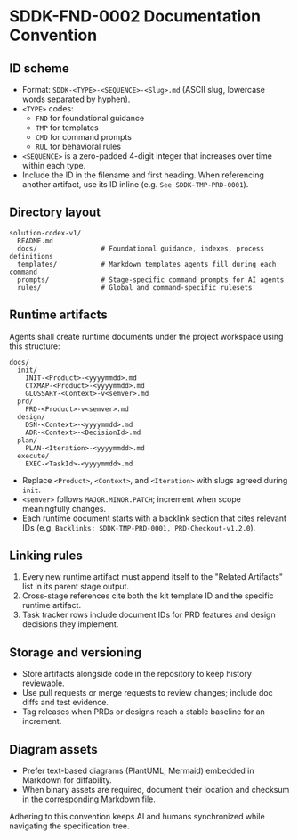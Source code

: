 # SDDK-FND-0002 Documentation Convention

## ID scheme
- Format: `SDDK-<TYPE>-<SEQUENCE>-<Slug>.md` (ASCII slug, lowercase words separated by hyphen).
- `<TYPE>` codes:
  - `FND` for foundational guidance
  - `TMP` for templates
  - `CMD` for command prompts
  - `RUL` for behavioral rules
- `<SEQUENCE>` is a zero-padded 4-digit integer that increases over time within each type.
- Include the ID in the filename and first heading. When referencing another artifact, use its ID inline (e.g. `See SDDK-TMP-PRD-0001`).

## Directory layout
```
solution-codex-v1/
  README.md
  docs/                # Foundational guidance, indexes, process definitions
  templates/           # Markdown templates agents fill during each command
  prompts/             # Stage-specific command prompts for AI agents
  rules/               # Global and command-specific rulesets
```

## Runtime artifacts
Agents shall create runtime documents under the project workspace using this structure:
```
docs/
  init/
    INIT-<Product>-<yyyymmdd>.md
    CTXMAP-<Product>-<yyyymmdd>.md
    GLOSSARY-<Context>-v<semver>.md
  prd/
    PRD-<Product>-v<semver>.md
  design/
    DSN-<Context>-<yyyymmdd>.md
    ADR-<Context>-<DecisionId>.md
  plan/
    PLAN-<Iteration>-<yyyymmdd>.md
  execute/
    EXEC-<TaskId>-<yyyymmdd>.md
```
- Replace `<Product>`, `<Context>`, and `<Iteration>` with slugs agreed during `init`.
- `<semver>` follows `MAJOR.MINOR.PATCH`; increment when scope meaningfully changes.
- Each runtime document starts with a backlink section that cites relevant IDs (e.g. `Backlinks: SDDK-TMP-PRD-0001, PRD-Checkout-v1.2.0`).

## Linking rules
1. Every new runtime artifact must append itself to the "Related Artifacts" list in its parent stage output.
2. Cross-stage references cite both the kit template ID and the specific runtime artifact.
3. Task tracker rows include document IDs for PRD features and design decisions they implement.

## Storage and versioning
- Store artifacts alongside code in the repository to keep history reviewable.
- Use pull requests or merge requests to review changes; include doc diffs and test evidence.
- Tag releases when PRDs or designs reach a stable baseline for an increment.

## Diagram assets
- Prefer text-based diagrams (PlantUML, Mermaid) embedded in Markdown for diffability.
- When binary assets are required, document their location and checksum in the corresponding Markdown file.

Adhering to this convention keeps AI and humans synchronized while navigating the specification tree.
